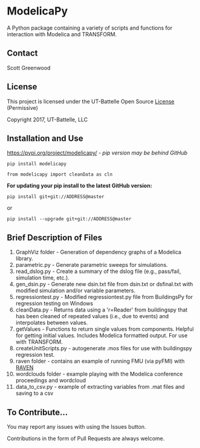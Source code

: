 # ModelicaPy
A Python package containing a variety of scripts and functions for interaction with Modelica and TRANSFORM.

## Contact

Scott Greenwood

## License

This project is licensed under the UT-Battelle Open Source [License](LICENSE.md) (Permissive)

Copyright 2017, UT-Battelle, LLC

## Installation and Use

https://pypi.org/project/modelicapy/ - *pip version may be behind GitHub* 

    pip install modelicapy

	from modelicapy import cleanData as cln
	
**For updating your pip install to the latest GitHub version:**

    pip install git+git://ADDRESS@master
	
or

    pip install --upgrade git+git://ADDRESS@master
	
## Brief Description of Files

1. GraphViz folder - Generation of dependency graphs of a Modelica library.
2. parametric.py - Generate parametric sweeps for simulations.
3. read_dslog.py - Create a summary of the dslog file (e.g., pass/fail, simulation time, etc.).
4. gen_dsin.py - Generate new dsin.txt file from dsin.txt or dsfinal.txt with modified simulation and/or variable parameters.
5. regressiontest.py - Modified regressiontest.py file from BuildingsPy for regression testing on Windows
6. cleanData.py - Returns data using a 'r=Reader' from buildingspy that has been cleaned of repeated values (i.e., due to events) and interpolates between values.
7. getValues - Functions to return single values from components. Helpful for getting initial values. Includes Modelica formatted output. For use with TRANSFORM.
8. createUnitScripts.py - autogenerate .mos files for use with buildingspy regression test.
9. raven folder - contains an example of running FMU (via pyFMI) with [RAVEN](https://github.com/idaholab/raven)
10. wordclouds folder - example playing with the Modelica conference proceedings and wordcloud
11. data_to_csv.py - example of extracting variables from .mat files and saving to a csv

## To Contribute...
You may report any issues with using the Issues button.

Contributions in the form of Pull Requests are always welcome.
